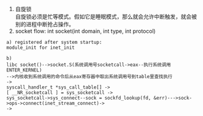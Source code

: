 1. 自旋锁  
自旋锁必须是忙等模式。假如它是睡眠模式，那么就会允许中断触发，就会被别的进程中断抢占操作。  
2. socket flow: int socket(int domain, int type, int protocol)  
```
a) registered after system startup:   
module_init for inet_init  

b) 
libc socket()-->socket.S(系统调用号socketcall->eax--执行系统调用ENTER_KERNEL)
-->内核收到系统调用的命令后从eax寄存器中取出系统调用号到table里查找执行
->
syscall_handler_t *sys_call_table[] -> 
[ __NR_socketcall ] = sys_socketcall ->
sys_socketcall->sys_connect--sock = sockfd_lookup(fd, &err)--->sock->ops->connect(inet_stream_connect)->  
->


```
